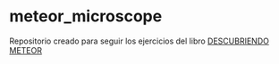 # meteor_microscope

Repositorio creado para seguir los ejercicios del libro [DESCUBRIENDO METEOR][1]


[1]:http://es.discovermeteor.com
